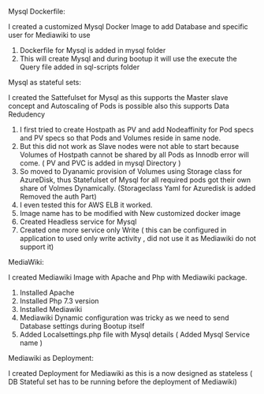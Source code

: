 Mysql Dockerfile:

I created a customized Mysql Docker Image to add Database and specific user for Mediawiki to use 
1.	Dockerfile for Mysql is added in mysql folder
2.	This will create Mysql and during bootup it will use the execute the Query file added in sql-scripts folder



Mysql as stateful sets: 

I created the Sattefulset for Mysql as this supports the Master slave concept and Autoscaling of Pods is possible also this supports Data Redudency

1.	I first tried to create Hostpath as PV and add Nodeaffinity for Pod specs and PV specs so that Pods and Volumes reside in same node.
2.	But this did not work as Slave nodes were not able to start because Volumes of Hostpath cannot be shared by all Pods as Innodb error will come. ( PV and PVC is added in mysql Directory )
3.	So moved to Dyanamic provision of Volumes using Storage class for AzureDisk, thus Statefulset of Mysql for all required pods got their own share of Volmes Dynamically.
(Storageclass Yaml for Azuredisk is added Removed the auth Part)
4.	I even tested this for AWS ELB it worked.
5.	Image name  has to be modified with New customized docker image
6.	Created Headless service for Mysql 
7.	Created one more service only Write ( this can be configured in application to used only write activity , did not use it as Mediawiki do not support it)


MediaWiki:

I created Mediawiki Image with Apache and Php with Mediawiki package.
1.	Installed Apache
2.	Installed Php 7.3 version
3.	Installed Mediawiki 
4.	Mediawiki Dynamic configuration was tricky as we need to send Database settings during Bootup itself
5.	Added Localsettings.php file with Mysql details ( Added Mysql Service name )


Mediawiki as Deployment:

I created Deployment for Mediawiki as this is a now designed as stateless  ( DB Stateful set has to be running before the deployment of Mediawiki)

